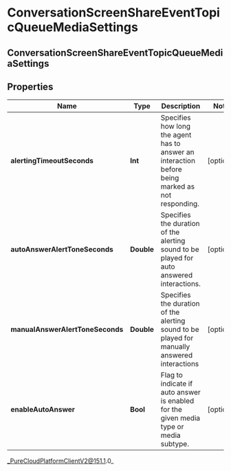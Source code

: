 # ConversationScreenShareEventTopicQueueMediaSettings

## ConversationScreenShareEventTopicQueueMediaSettings

## Properties

|Name | Type | Description | Notes|
|------------ | ------------- | ------------- | -------------|
| **alertingTimeoutSeconds** | **Int** | Specifies how long the agent has to answer an interaction before being marked as not responding. | [optional] |
| **autoAnswerAlertToneSeconds** | **Double** | Specifies the duration of the alerting sound to be played for auto answered interactions. | [optional] |
| **manualAnswerAlertToneSeconds** | **Double** | Specifies the duration of the alerting sound to be played for manually answered interactions | [optional] |
| **enableAutoAnswer** | **Bool** | Flag to indicate if auto answer is enabled for the given media type or media subtype. | [optional] |



_PureCloudPlatformClientV2@151.1.0_
